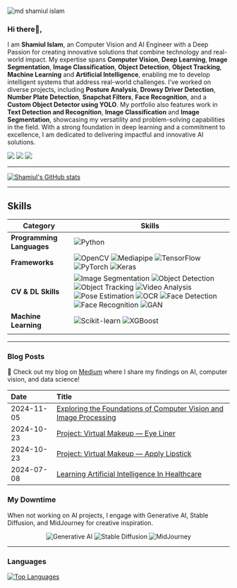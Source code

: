 ![md shamiul islam](https://github.com/user-attachments/assets/4e7a3ddc-46bb-43c4-bcaf-75c51ffc788c)
### Hi there👋,                                                            
I am **Shamiul Islam**, an Computer Vision and AI Engineer with a Deep Passion for creating innovative solutions that combine technology and real-world impact. My expertise spans **Computer Vision**, **Deep Learning**, **Image Segmentation**, **Image Classification**, **Object Detection**, **Object Tracking**, **Machine Learning** and **Artificial Intelligence**, enabling me to develop intelligent systems that address real-world challenges. I’ve worked on diverse projects, including **Posture Analysis**, **Drowsy Driver Detection**, **Number Plate Detection**, **Snapchat Filters**, **Face Recognition**, and a **Custom Object Detector using YOLO**. My portfolio also features work in **Text Detection and Recognition**, **Image Classification** and **Image Segmentation**, showcasing my versatility and problem-solving capabilities in the field. With a strong foundation in deep learning and a commitment to excellence, I am dedicated to delivering impactful and innovative AI solutions.



[![](https://img.shields.io/badge/-@shamiul5201-%23181717?style=flat-square&logo=github)](https://github.com/shamiul5201)
[![](https://img.shields.io/badge/-shamiul%20islam-blue?style=flat-square&logo=Linkedin&logoColor=white&link=https://www.linkedin.com/in/sham-islam/)](https://www.linkedin.com/in/sham-islam/)
[![](https://img.shields.io/badge/-@ShamiulIsl29689-%231DA1F2?style=flat-square&logo=twitter&logoColor=ffffff)](https://x.com/ShamiulIsl29689)

--- 

[![Shamiul's GitHub stats](https://github-readme-stats.vercel.app/api?username=shamiul5201&show_icons=true&theme=transparent)](https://github.com/shamiul5201)

---

## Skills

| **Category**            | **Skills**                                                                                                                                                                                                                                                                                                                   |
|-------------------------|------------------------------------------------------------------------------------------------------------------------------------------------------------------------------------------------------------------------------------------------------------------------------------------------------------------------------|
| **Programming Languages** | ![Python](https://img.shields.io/badge/-Python-3776AB?style=flat&logo=python&logoColor=white&size=40x40)                                                                                                                                                                                                                  |
| **Frameworks**           | ![OpenCV](https://img.shields.io/badge/-OpenCV-5C3EE8?style=flat&logo=opencv&logoColor=white&size=40x40) ![Mediapipe](https://img.shields.io/badge/-Mediapipe-007ACC?style=flat&logo=google&logoColor=white&size=40x40) ![TensorFlow](https://img.shields.io/badge/-TensorFlow-FF6F00?style=flat&logo=tensorflow&logoColor=white&size=40x40) ![PyTorch](https://img.shields.io/badge/-PyTorch-EE4C2C?style=flat&logo=pytorch&logoColor=white&size=40x40) ![Keras](https://img.shields.io/badge/-Keras-D00000?style=flat&logo=keras&logoColor=white&size=40x40) |
| **CV & DL Skills**       | ![Image Segmentation](https://img.shields.io/badge/-Image%20Segmentation-0368D6?style=flat&logo=python&logoColor=white&size=40x40) ![Object Detection](https://img.shields.io/badge/-Object%20Detection-1D3C6A?style=flat&logo=python&logoColor=white&size=40x40) ![Object Tracking](https://img.shields.io/badge/-Object%20Tracking-9B111E?style=flat&logo=python&logoColor=white&size=40x40) ![Video Analysis](https://img.shields.io/badge/-Video%20Analysis-4682B4?style=flat&logo=python&logoColor=white&size=40x40) ![Pose Estimation](https://img.shields.io/badge/-Pose%20Estimation-2E8B57?style=flat&logo=python&logoColor=white&size=40x40) ![OCR](https://img.shields.io/badge/-OCR-800080?style=flat&logo=python&logoColor=white&size=40x40) ![Face Detection](https://img.shields.io/badge/-Face%20Detection-DC143C?style=flat&logo=python&logoColor=white&size=40x40) ![Face Recognition](https://img.shields.io/badge/-Face%20Recognition-4682B4?style=flat&logo=python&logoColor=white&size=40x40) ![GAN](https://img.shields.io/badge/-GAN-9932CC?style=flat&logo=python&logoColor=white&size=40x40) |
| **Machine Learning**     | ![Scikit-learn](https://img.shields.io/badge/-Scikit%20Learn-F7931E?style=flat&logo=scikit-learn&logoColor=white&size=40x40) ![XGBoost](https://img.shields.io/badge/-XGBoost-FF6F00?style=flat&logo=xgboost&logoColor=white&size=40x40)                                                                                     |
                                                                              |

---


### Blog Posts

🚀 Check out my blog on [Medium](https://medium.com/@shamiulislamnoyon) where I share my findings on AI, computer vision, and data science!


| Date       | Title                                                                                                                           |
|:-----------|:--------------------------------------------------------------------------------------------------------------------------------|
| 2024-11-05 | [Exploring the Foundations of Computer Vision and Image Processing](https://medium.com/@shamiulislamnoyon/exploring-the-foundations-of-computer-vision-and-image-processing-a968f983b4f7)                                                                                                                |
| 2024-10-23 | [Project: Virtual Makeup — Eye Liner](https://medium.com/@shamiulislamnoyon/project-virtual-makeup-eye-liner-f75805017349)                                                                                                                                       |
| 2024-10-23 | [Project: Virtual Makeup — Apply Lipstick](https://medium.com/@shamiulislamnoyon/project-virtual-makeup-apply-lipstick-1917a3403a66)                                                                                                                |
| 2024-07-08 | [Learning Artificial Intelligence In Healthcare](https://medium.com/@shamiulislamnoyon/learning-artificial-intelligence-in-healthcare-7c111fbbe261)                                                                                                  |



### My Downtime

When not working on AI projects, I engage with Generative AI, Stable Diffusion, and MidJourney for creative inspiration.

<p align="center">
    <img src="https://img.shields.io/badge/Generative%20AI-F2D200?style=for-the-badge&logo=robot&logoColor=white" alt="Generative AI" />
    <img src="https://img.shields.io/badge/Stable%20Diffusion-7A7A7A?style=for-the-badge&logo=imagery&logoColor=white" alt="Stable Diffusion" />
    <img src="https://img.shields.io/badge/MidJourney-5F005F?style=for-the-badge&logo=journey&logoColor=white" alt="MidJourney" />
</p>


---

### Languages 

[![Top Languages](https://github-readme-stats.vercel.app/api/top-langs/?username=shamiul5201&layout=compact&hide=css,html,handlebars)](https://github.com/shamiul5201)






